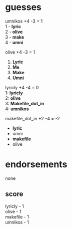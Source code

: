 # guesses
umnikos +4 -3 = 1  
1 - **lyric**  
2 - **olive**  
3 - **make**  
4 - **umni**  

olive +4 -3 = 1  
1. **Lyric**   
2. **Me**   
3. **Make**   
4. **Umni**  

lyricly +4 -4 = 0  
1: **lyricly**  
2: **olive**  
3: **Makefile_dot_in**  
4: **umnikos**  

makefile_dot_in +2 -4 = -2  
* **lyric**  
* umni  
* **makefile**  
* olive  

# endorsements  
none  

## score
lyricly - 1  
olive - 1  
makefile - 1  
umnikos - 1  
